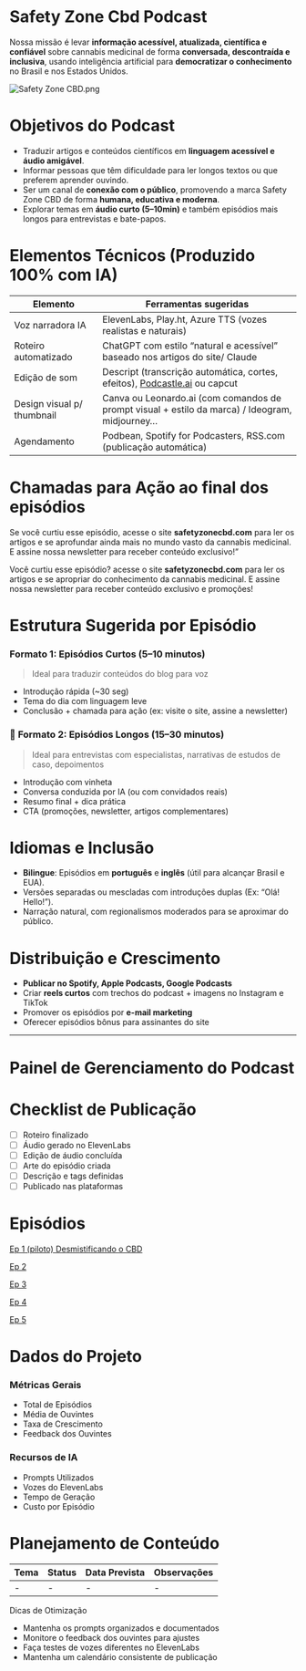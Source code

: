 # Safety Zone Cbd Podcast

Nossa missão é levar **informação acessível, atualizada, científica e confiável** sobre cannabis medicinal de forma **conversada, descontraída e inclusiva**, usando inteligência artificial para **democratizar o conhecimento** no Brasil e nos Estados Unidos.

![Safety Zone CBD.png](Safety_Zone_CBD.png)

# Objetivos do Podcast

- Traduzir artigos e conteúdos científicos em **linguagem acessível e áudio amigável**.
- Informar pessoas que têm dificuldade para ler longos textos ou que preferem aprender ouvindo.
- Ser um canal de **conexão com o público**, promovendo a marca Safety Zone CBD de forma **humana, educativa e moderna**.
- Explorar temas em **áudio curto (5–10min)** e também episódios mais longos para entrevistas e bate-papos.

# Elementos Técnicos (Produzido 100% com IA)

| Elemento | Ferramentas sugeridas |
| --- | --- |
| Voz narradora IA | ElevenLabs, Play.ht, Azure TTS (vozes realistas e naturais) |
| Roteiro automatizado | ChatGPT com estilo “natural e acessível” baseado nos artigos do site/ Claude |
| Edição de som | Descript (transcrição automática, cortes, efeitos), [Podcastle.ai](http://Podcastle.ai) ou capcut |
| Design visual p/ thumbnail | Canva ou Leonardo.ai (com comandos de prompt visual + estilo da marca) / Ideogram, midjourney… |
| Agendamento | Podbean, Spotify for Podcasters, RSS.com (publicação automática) |

# Chamadas para Ação ao final dos episódios

Se você curtiu esse episódio, acesse o site **safetyzonecbd.com** para ler os artigos e se aprofundar ainda mais no mundo vasto da cannabis medicinal. E assine nossa newsletter para receber conteúdo exclusivo!”

Você curtiu esse episódio? acesse o site **safetyzonecbd.com** para ler os artigos e se apropriar do conhecimento da cannabis medicinal. E assine nossa newsletter para receber conteúdo exclusivo e promoções!

# Estrutura Sugerida por Episódio

### **Formato 1: Episódios Curtos (5–10 minutos)**

> Ideal para traduzir conteúdos do blog para voz
> 
- Introdução rápida (~30 seg)
- Tema do dia com linguagem leve
- Conclusão + chamada para ação (ex: visite o site, assine a newsletter)

### 💬 **Formato 2: Episódios Longos (15–30 minutos)**

> Ideal para entrevistas com especialistas, narrativas de estudos de caso, depoimentos
> 
- Introdução com vinheta
- Conversa conduzida por IA (ou com convidados reais)
- Resumo final + dica prática
- CTA (promoções, newsletter, artigos complementares)

# **Idiomas e Inclusão**

- **Bilingue**: Episódios em **português** e **inglês** (útil para alcançar Brasil e EUA).
- Versões separadas ou mescladas com introduções duplas (Ex: “Olá! Hello!”).
- Narração natural, com regionalismos moderados para se aproximar do público.

# Distribuição e Crescimento

- **Publicar no Spotify, Apple Podcasts, Google Podcasts**
- Criar **reels curtos** com trechos do podcast + imagens no Instagram e TikTok
- Promover os episódios por **e-mail marketing**
- Oferecer episódios bônus para assinantes do site

---

# Painel de Gerenciamento do Podcast

# Checklist de Publicação

- [ ]  Roteiro finalizado
- [ ]  Áudio gerado no ElevenLabs
- [ ]  Edição de áudio concluída
- [ ]  Arte do episódio criada
- [ ]  Descrição e tags definidas
- [ ]  Publicado nas plataformas

# Episódios

[Ep 1 (piloto) Desmistificando o CBD](https://www.notion.so/Ep-1-piloto-Desmistificando-o-CBD-1f98988c56f780f78b92e053f0c16958?pvs=21)

[Ep 2](https://www.notion.so/Ep-2-1f98988c56f780f49315d4665e275bb7?pvs=21)

[Ep 3](https://www.notion.so/Ep-3-1f98988c56f7807cb338c70299b655e9?pvs=21)

[Ep 4](https://www.notion.so/Ep-4-1f98988c56f7806aa8c8deeaca35e167?pvs=21)

[Ep 5](https://www.notion.so/Ep-5-1f98988c56f7807e8c8bcdd89117c82b?pvs=21)

# Dados do Projeto

### Métricas Gerais

- Total de Episódios
- Média de Ouvintes
- Taxa de Crescimento
- Feedback dos Ouvintes

### Recursos de IA

- Prompts Utilizados
- Vozes do ElevenLabs
- Tempo de Geração
- Custo por Episódio

# Planejamento de Conteúdo

| Tema | Status | Data Prevista | Observações |
| --- | --- | --- | --- |
| - | - | - | - |

<aside>
Dicas de Otimização

- Mantenha os prompts organizados e documentados
- Monitore o feedback dos ouvintes para ajustes
- Faça testes de vozes diferentes no ElevenLabs
- Mantenha um calendário consistente de publicação
</aside>